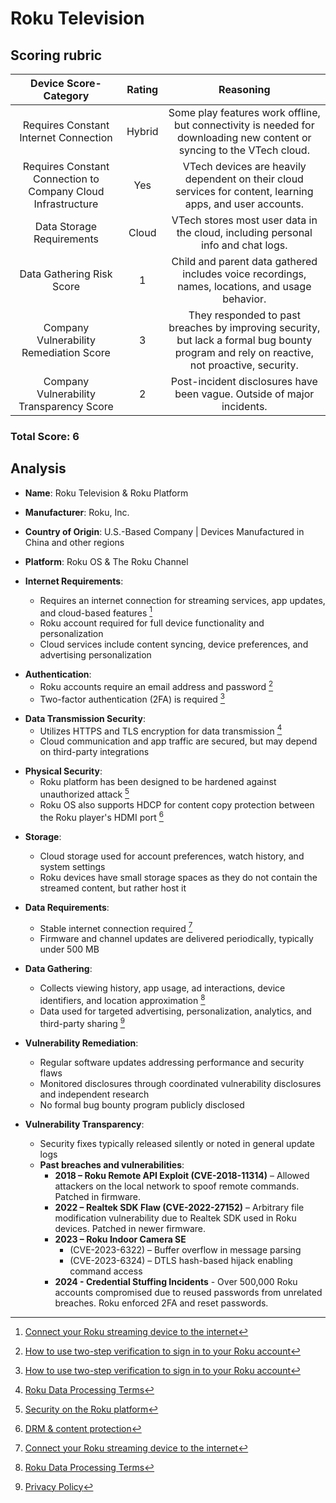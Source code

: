 # Roku Television

## Scoring rubric
| Device Score-Category |  Rating | Reasoning | 
| :---: | :---: | :---: | 
| Requires Constant Internet Connection | Hybrid | Some play features work offline, but connectivity is needed for downloading new content or syncing to the VTech cloud. |
| Requires Constant Connection to Company Cloud Infrastructure | Yes | VTech devices are heavily dependent on their cloud services for content, learning apps, and user accounts. |
| Data Storage Requirements | Cloud | VTech stores most user data in the cloud, including personal info and chat logs. |
| Data Gathering Risk Score | 1 | Child and parent data gathered includes voice recordings, names, locations, and usage behavior. |
| Company Vulnerability Remediation Score | 3 | They responded to past breaches by improving security, but lack a formal bug bounty program and rely on reactive, not proactive, security. |
| Company Vulnerability Transparency Score | 2 | Post-incident disclosures have been vague. Outside of major incidents. | 

### Total Score: 6

## Analysis  
- **Name**: Roku Television & Roku Platform
- **Manufacturer**: Roku, Inc.
- **Country of Origin**: U.S.-Based Company | Devices Manufactured in China and other regions
- **Platform**: Roku OS & The Roku Channel

- **Internet Requirements**:  
    - Requires an internet connection for streaming services, app updates, and cloud-based features [^1]
    - Roku account required for full device functionality and personalization 
    - Cloud services include content syncing, device preferences, and advertising personalization

[^1]: [Connect your Roku streaming device to the internet](https://support.roku.com/article/115015760328)

- **Authentication**:  
    - Roku accounts require an email address and password [^2]
    - Two-factor authentication (2FA) is required [^2]
 
[^2]: [How to use two-step verification to sign in to your Roku account](https://support.roku.com/article/22482363662103)

- **Data Transmission Security**:  
    - Utilizes HTTPS and TLS encryption for data transmission [^3]
    - Cloud communication and app traffic are secured, but may depend on third-party integrations
  
[^3]: [Roku Data Processing Terms](https://docs.roku.com/published/dataprocessingterms/en/gb)

- **Physical Security**:  
    - Roku platform has been designed to be hardened against unauthorized attack [^4]
    - Roku OS also supports HDCP for content copy protection between the Roku player's HDMI port [^7]

[^4]: [Security on the Roku platform](https://developer.roku.com/docs/features/security.md)
[^7]: [DRM & content protection](https://developer.roku.com/docs/specs/media/content-protection.md)

- **Storage**:  
    - Cloud storage used for account preferences, watch history, and system settings
    - Roku devices have small storage spaces as they do not contain the streamed content, but rather host it

- **Data Requirements**:  
    - Stable internet connection required [^1]
    - Firmware and channel updates are delivered periodically, typically under 500 MB

- **Data Gathering**:  
    - Collects viewing history, app usage, ad interactions, device identifiers, and location approximation [^5]
    - Data used for targeted advertising, personalization, analytics, and third-party sharing [^6]

[^5]: [Roku Data Processing Terms](https://docs.roku.com/published/dataprocessingterms/en/gb)
[^6]: [Privacy Policy](https://docs.roku.com/published/userprivacypolicy)

- **Vulnerability Remediation**:  
    - Regular software updates addressing performance and security flaws  
    - Monitored disclosures through coordinated vulnerability disclosures and independent research
    - No formal bug bounty program publicly disclosed 

- **Vulnerability Transparency**:  
    - Security fixes typically released silently or noted in general update logs
    - **Past breaches and vulnerabilities**:  
        - **2018 – Roku Remote API Exploit (CVE-2018-11314)** – Allowed attackers on the local network to spoof remote commands. Patched in firmware.
        - **2022 – Realtek SDK Flaw (CVE-2022-27152)** – Arbitrary file modification vulnerability due to Realtek SDK used in Roku devices. Patched in newer firmware.
        - **2023 – Roku Indoor Camera SE**
           - (CVE-2023-6322) – Buffer overflow in message parsing
           - (CVE-2023-6324) – DTLS hash-based hijack enabling command access
        - **2024 - Credential Stuffing Incidents** - Over 500,000 Roku accounts compromised due to reused passwords from unrelated breaches. Roku enforced 2FA and reset passwords.
